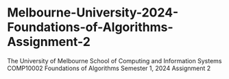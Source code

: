 # Melbourne-University-2024-Foundations-of-Algorithms-Assignment-2
The University of Melbourne School of Computing and Information Systems COMP10002 Foundations of Algorithms Semester 1, 2024 Assignment 2
